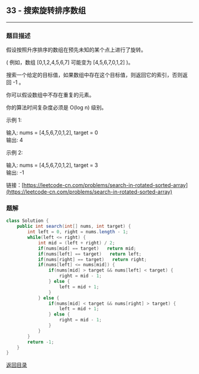 ## **33 - 搜索旋转排序数组**
---------------

### **题目描述**
假设按照升序排序的数组在预先未知的某个点上进行了旋转。

( 例如，数组 [0,1,2,4,5,6,7] 可能变为 [4,5,6,7,0,1,2] )。

搜索一个给定的目标值，如果数组中存在这个目标值，则返回它的索引，否则返回 -1 。

你可以假设数组中不存在重复的元素。

你的算法时间复杂度必须是 O(log n) 级别。

示例 1:

输入: nums = [4,5,6,7,0,1,2], target = 0  
输出: 4  

示例 2:

输入: nums = [4,5,6,7,0,1,2], target = 3  
输出: -1


链接：[https://leetcode-cn.com/problems/search-in-rotated-sorted-array](https://leetcode-cn.com/problems/search-in-rotated-sorted-array)



### **题解**
``` java
class Solution {
    public int search(int[] nums, int target) {
        int left = 0, right = nums.length - 1;
        while(left <= right) {
            int mid = (left + right) / 2;
            if(nums[mid] == target)   return mid;
            if(nums[left] == target)   return left;
            if(nums[right] == target)   return right;
            if(nums[left] <= nums[mid]) {
                if(nums[mid] > target && nums[left] < target) {
                    right = mid - 1;
                } else {
                    left = mid + 1;
                }
            } else {
                if(nums[mid] < target && nums[right] > target) {
                    left = mid + 1;
                } else {
                    right = mid - 1;
                }
            }
        }
        return -1;
    }
}
```



[返回目录](https://maxwell-l.github.io/WriteSomething/something/leetcode)